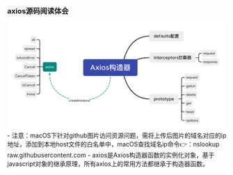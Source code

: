 ### axios源码阅读体会

<img src="./img/axios_xmind.png" alt="axios源码流程图">
- 注意：macOS下针对github图片访问资源问题，需将上传后图片的域名对应的ip地址，添加到本地host文件的白名单中，macOS查找域名ip命令👉：nslookup raw.githubusercontent.com
- axios是Axios构造器函数的实例化对象，基于javascript对象的继承原理，所有axios上的常用方法都继承于构造器函数。
